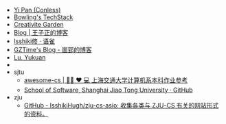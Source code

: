 
- [Yi Pan (Conless)](https://conless.dev/)
- [Bowling's TechStack](https://note.bowling233.top/)
- [Creativite Garden](https://blog.shad0wash.cc/)
- [Blog | 王子正的博客](https://www.zizheng.life/)
- [Isshiki修 · 语雀](https://www.yuque.com/isshikixiu)
- [GZTime's Blog - 崮郅的博客](https://blog.gzti.me/)
- [Lu, Yukuan](https://lyk-love.cn/)
- 
- sjtu
	- [awesome-cs | 👨‍💻 ❤️ 💻 上海交通大学计算机系本科作业参考](https://sjtu-cse.github.io/awesome-cs)
	- [School of Software, Shanghai Jiao Tong University · GitHub](https://github.com/SJTU-SE)
- zju
	- [GitHub - IsshikiHugh/zju-cs-asio: 收集各类与 ZJU-CS 有关的网站形式的资料。](https://github.com/IsshikiHugh/zju-cs-asio)